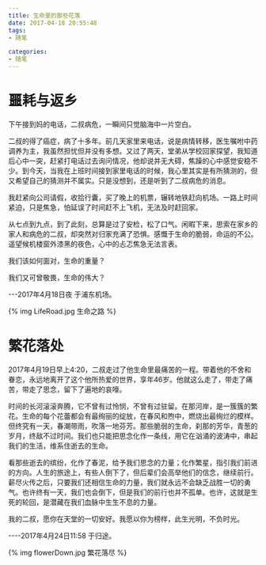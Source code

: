```yaml
---
title: 生命里的那些花落
date: 2017-04-18 20:55:48
tags:
- 随笔

categories:
- 随笔
---
```


# 噩耗与返乡


下午接到妈的电话，二叔病危，一瞬间只觉脑海中一片空白。


二叔的得了癌症，病了十多年。前几天家里来电话，说是病情转移，医生嘱咐中药调养为主，我虽然担忧但并没有多想。又过了两天，堂弟从学校回家探望，我知道后心中一突，赶紧打电话过去询问情况，他却说并无大碍，焦躁的心中感觉安稳不少。到今天，当我在上班时间接到家里电话的时候，我心里其实是有所猜测的，但又希望自己的猜测并不属实。只是没想到，还是听到了二叔病危的消息。


我赶紧向公司请假，收拾行囊，买了晚上的机票，辗转地铁赶向机场。一路上时间紧迫，只是焦急，怕延误了时间赶不上飞机，无法及时赶回家。

 
从七点到九点，到了此刻，总算是过了安检，松了口气。闲暇下来，思索在家乡的家人和病危的二叔，却突然对归家充满了恐惧。感慨于生命的脆弱，命运的不公。遥望候机楼窗外漆黑的夜色，心中的忐忑焦急无法言表。


我们该如何面对，生命的重量？

我们又可曾敬畏，生命的伟大？


---2017年4月18日夜 于浦东机场。

{% img LifeRoad.jpg 生命之路 %}


# 繁花落处


2017年4月19日早上4:20，二叔走过了他生命里最痛苦的一程。带着他的不舍和眷恋，永远地离开了这个他所热爱的世界，享年46岁。他就这么走了，带走了痛苦，带走了思念，留下了遍地的哀嚎。


时间的长河滚滚奔腾，它不曾有过怜悯，不曾有过驻留。在那河岸，是一簇簇的繁花。生命的每个花蕾都会有最绚丽的绽放，在春风和煦中，燃烧出最绚烂的模样。但终究有一天，春潮带雨，吹落一地芬芳。那些脆弱的生命，刹那的芳华，青葱的岁月，终敌不过时间。我们也只能把思念化作一条线，用它在汹涌的波涛中，串起我们的生活，维系住逝去的生命。


看那些逝去的缤纷，化作了春泥，给予我们思念的力量；化作繁星，指引我们前进的方向。人生的旅途上，有些人倒下了，但后辈们会高举他们的信念，继续前行。薪尽火传之后，只要我们还相信生命的力量，我们就永远不会缺乏战胜一切的勇气。也许终有一天，我们也会倒下，但是我们的前行也并不孤单。也许，这就是生死的轮回，是潜藏在我们血脉中生生不息的力量。


我的二叔，愿你在天堂的一切安好。我愿以你为榜样，此生光明，不负时光。


----2017年4月24日11:58 于归途。

{% img flowerDown.jpg 繁花落尽 %}
